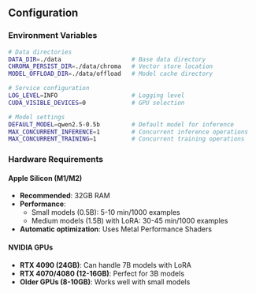 ## Configuration

### Environment Variables

```bash
# Data directories
DATA_DIR=./data                    # Base data directory
CHROMA_PERSIST_DIR=./data/chroma   # Vector store location
MODEL_OFFLOAD_DIR=./data/offload   # Model cache directory

# Service configuration
LOG_LEVEL=INFO                     # Logging level
CUDA_VISIBLE_DEVICES=0             # GPU selection

# Model settings
DEFAULT_MODEL=qwen2.5-0.5b         # Default model for inference
MAX_CONCURRENT_INFERENCE=1         # Concurrent inference operations
MAX_CONCURRENT_TRAINING=1          # Concurrent training operations
```

### Hardware Requirements

#### Apple Silicon (M1/M2)
- **Recommended**: 32GB RAM
- **Performance**:
  - Small models (0.5B): 5-10 min/1000 examples
  - Medium models (1.5B) with LoRA: 30-45 min/1000 examples
- **Automatic optimization**: Uses Metal Performance Shaders

#### NVIDIA GPUs
- **RTX 4090 (24GB)**: Can handle 7B models with LoRA
- **RTX 4070/4080 (12-16GB)**: Perfect for 3B models
- **Older GPUs (8-10GB)**: Works well with small models
